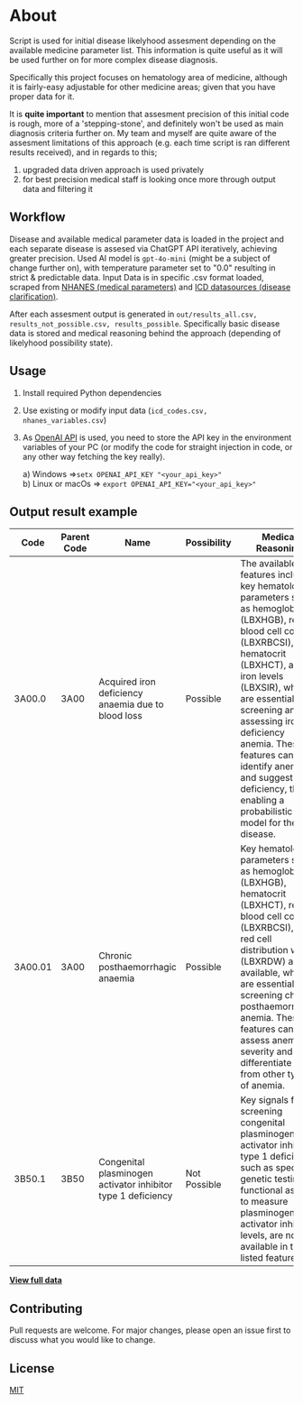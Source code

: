 # About

Script is used for initial disease likelyhood assesment depending on the available medicine parameter list. This information is quite useful as it will be used further on for more complex disease diagnosis. 

Specifically this project focuses on hematology area of medicine, although it is fairly-easy adjustable for other medicine areas; given that you have proper data for it.

It is **quite important** to mention that assesment precision of this initial code is rough, more of a 'stepping-stone', and definitely won't be used as main diagnosis criteria further on. My team and myself are quite aware of the assesment limitations of this approach (e.g. each time script is ran different results received), and in regards to this;
1) upgraded data driven approach is used privately
2) for best precision medical staff is looking once more through output data and filtering it

  
## Workflow

Disease and available medical parameter data is loaded in the project and each separate disease is assesed via ChatGPT API iteratively, achieving greater precision. Used AI model is ```gpt-4o-mini``` (might be a subject of change further on), with temperature parameter set to "0.0" resulting in strict & predictable data. Input Data is in specific .csv format loaded, scraped from [NHANES (medical parameters)](https://wwwn.cdc.gov/nchs/nhanes/search/datapage.aspx?Component=Laboratory) and [ICD datasources (disease clarification)](https://icd.who.int/browse/2025-01/mms/en). 

After each assesment output is generated in ```out/results_all.csv, results_not_possible.csv, results_possible```. Specifically basic disease data is stored and medical reasoning behind the approach (depending of likelyhood possibility state).

  
## Usage
1) Install required Python dependencies
2) Use existing or modify input data (```icd_codes.csv, nhanes_variables.csv```)
2) As [OpenAI API](https://platform.openai.com/docs/overview) is used, you need to store the API key in the environment variables of your PC (or modify the code for straight injection in code, or any other way fetching the key really).  
  
   a) Windows =>```setx OPENAI_API_KEY "<your_api_key>"```  
   b) Linux or macOs => ```export OPENAI_API_KEY="<your_api_key>"```

  
## Output result example

| Code    | Parent Code | Name                                                        | Possibility   | Medical Reasoning                                                                                                                                                                                                                                                                           |
|----------|------------|------------------------------------------------------------|---------------|---------------------------------------------------------------------------------------------------------------------------------------------------------------------------------------------------------------------------------------------------------------------------------------------|
| 3A00.0   | 3A00       | Acquired iron deficiency anaemia due to blood loss         | Possible      | The available features include key hematological parameters such as hemoglobin (LBXHGB), red blood cell count (LBXRBCSI), hematocrit (LBXHCT), and iron levels (LBXSIR), which are essential for screening and assessing iron deficiency anemia. These features can help identify anemia and suggest iron deficiency, thus enabling a probabilistic model for the disease. |
| 3A00.01  | 3A00       | Chronic posthaemorrhagic anaemia                           | Possible      | Key hematological parameters such as hemoglobin (LBXHGB), hematocrit (LBXHCT), red blood cell count (LBXRBCSI), and red cell distribution width (LBXRDW) are available, which are essential for screening chronic posthaemorrhagic anemia. These features can help assess anemia severity and differentiate it from other types of anemia. |
| 3B50.1   | 3B50       | Congenital plasminogen activator inhibitor type 1 deficiency | Not Possible  | Key signals for screening congenital plasminogen activator inhibitor type 1 deficiency, such as specific genetic testing or functional assays to measure plasminogen activator inhibitor levels, are not available in the listed features.                                                                                         |

[**View full data**](./out/results_all.csv)

  
## Contributing

Pull requests are welcome. For major changes, please open an issue first
to discuss what you would like to change.


## License

[MIT](https://choosealicense.com/licenses/mit/)
